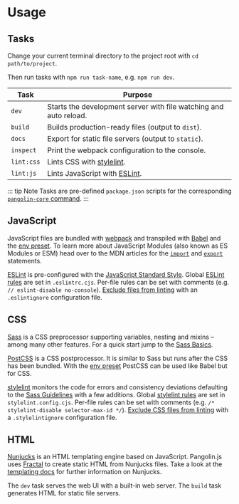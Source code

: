 # Usage

## Tasks

Change your current terminal directory to the project root with `cd path/to/project`.

Then run tasks with `npm run task-name`, e.g. `npm run dev`.

| Task       | Purpose                                                           |
|------------|-------------------------------------------------------------------|
| `dev`      | Starts the development server with file watching and auto reload. |
| `build`    | Builds production-ready files (output to `dist`).                 |
| `docs`     | Export for static file servers (output to `static`).              |
| `inspect`  | Print the webpack configuration to the console.                   |
| `lint:css` | Lints CSS with [stylelint](https://stylelint.io).                 |
| `lint:js`  | Lints JavaScript with [ESLint](https://eslint.org).               |

::: tip Note
Tasks are pre-defined `package.json` scripts for the corresponding [`pangolin-core` command](pangolin-core).
:::

## JavaScript

JavaScript files are bundled with [webpack](https://webpack.js.org) and transpiled with [Babel](https://babeljs.io) and the [env preset](https://babeljs.io/docs/en/babel-preset-env). To learn more about JavaScript Modules (also known as ES Modules or ESM) head over to the MDN articles for the [`import`](https://developer.mozilla.org/en-US/docs/Web/JavaScript/Reference/Statements/import) and [`export`](https://developer.mozilla.org/en-US/docs/Web/JavaScript/Reference/Statements/export) statements.

[ESLint](http://eslint.org) is pre-configured with the [JavaScript Standard Style](https://standardjs.com). Global [ESLint rules](http://eslint.org/docs/rules/) are set in `.eslintrc.cjs`. Per-file rules can be set with comments (e.g. `// eslint-disable no-console`). [Exclude files from linting](http://eslint.org/docs/user-guide/configuring#ignoring-files-and-directories) with an `.eslintignore` configuration file.

## CSS

[Sass](http://sass-lang.com) is a CSS preprocessor supporting variables, nesting and mixins – among many other features. For a quick start jump to the [Sass Basics](http://sass-lang.com/guide).

[PostCSS](https://postcss.org) is a CSS postprocessor. It is similar to Sass but runs after the CSS has been bundled. With the [env preset](https://preset-env.cssdb.org/) PostCSS can be used like Babel but for CSS.

[stylelint](http://stylelint.io) monitors the code for errors and consistency deviations defaulting to the [Sass Guidelines](https://github.com/bjankord/stylelint-config-sass-guidelines) with a few additions. Global [stylelint rules](http://stylelint.io/user-guide/rules/) are set in `stylelint.config.cjs`. Per-file rules can be set with comments (e.g. `/* stylelint-disable selector-max-id */`). [Exclude CSS files from linting](http://stylelint.io/user-guide/configuration/#stylelintignore) with a `.stylelintignore` configuration file.

## HTML

[Nunjucks](https://mozilla.github.io/nunjucks/) is an HTML templating engine based on JavaScript. Pangolin.js uses [Fractal](https://fractal.build) to create static HTML from Nunjucks files. Take a look at the [templating docs](https://mozilla.github.io/nunjucks/templating.html)
for further information on Nunjucks.

The `dev` task serves the web UI with a built-in web server. The `build` task generates HTML for static file servers.
